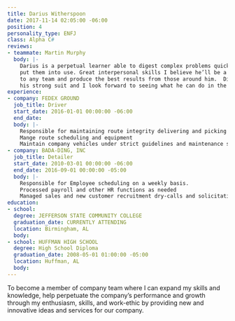 ```yaml
---
title: Darius Witherspoon
date: 2017-11-14 02:05:00 -06:00
position: 4
personality_type: ENFJ
class: Alpha C#
reviews:
- teammate: Martin Murphy
  body: |-
    Darius is a perpetual learner able to digest complex problems quickly and
    put them into use. Great interpersonal skills I believe he’ll be a valuable asset
    to any team and produce the best results from those around him.  Diagnostics are
    his strong suit and I look forward to seeing what he can do in the wild.
experience:
- company: FEDEX GROUND
  job_title: Driver
  start_date: 2016-01-01 00:00:00 -06:00
  end_date: 
  body: |-
    Responsible for maintaining route integrity delivering and picking up at various customers in a timely and strictly scheduled manner in order to support the logistical and operational needs of each customer
    Mange route scheduling and equipment
    Maintain company vehicles under strict guidelines and maintenance schedules
- company: BADA-DING, INC
  job_title: Detailer
  start_date: 2010-03-01 00:00:00 -06:00
  end_date: 2016-09-01 00:00:00 -05:00
  body: |-
    Responsible for Employee scheduling on a weekly basis.
    Processed payroll and other HR functions as needed
    Managed sales and new customer recruitment dry-calls and solicitation Provided new employees a complete training package from customer standards to basic detailing and customer service skills.
education:
- school: 
  degree: JEFFERSON STATE COMMUNITY COLLEGE
  graduation_date: CURRENTLY ATTENDING
  location: Birmingham, AL
  body: 
- school: HUFFMAN HIGH SCHOOL
  degree: High School Diploma
  graduation_date: 2008-05-01 01:00:00 -05:00
  location: Huffman, AL
  body: 
---
```


To become a member of company team where I can expand my skills and
knowledge, help perpetuate the company’s performance and growth through my enthusiasm, skills, and work-ethic by providing new and innovative ideas and services for our company.